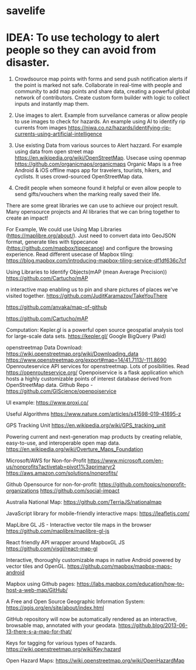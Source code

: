 # savelife

# IDEA: To use techology to alert people so they can avoid from disaster. 
1. Crowdsource map points with forms and send push notification alerts if the point is marked not safe.
Collaborate in real-time with people and community to add map points and share data, creating a powerful global network of contributors. 
Create custom form builder with logic to collect inputs and instantly map them.

2. Use images to alert. Example from surveilance cameras or allow people to use images to check for hazards. An example using AI to identify rip currents from images https://niwa.co.nz/hazards/identifying-rip-currents-using-artificial-intelligence

3. Use existing Data from various sources to Alert hazzard.
For example using data from open street map https://en.wikipedia.org/wiki/OpenStreetMap.
Usecase using openmap https://github.com/organicmaps/organicmaps
Organic Maps is a free Android & iOS offline maps app for travelers, tourists, hikers, and cyclists. It uses crowd-sourced OpenStreetMap data.

4. Credit people when someone found it helpful or even allow people to send gifts/vouchers when the marking really saved their life.

There are some great libraries we can use to achieve our project result. Many opensource projects and AI libraries that we can bring together to create an impact!

For Example, We could use
Using Map Libraries (https://maplibre.org/about/). Just need to convert data into GeoJSON format, generate tiles with tippecanoe (https://github.com/mapbox/tippecanoe) and configure the browsing experience. 
Read different usecase of Mapbox tiling: https://blog.mapbox.com/introducing-mapbox-tiling-service-df1df636c7cf

Using Libraries to Identify Objects(mAP (mean Average Precision))
https://github.com/Cartucho/mAP

n interactive map enabling us to pin and share pictures of places we've visited together.
https://github.com/JuditKaramazov/TakeYouThere

https://github.com/anvaka/map-of-github

https://github.com/Cartucho/mAP

Computation:
Kepler.gl is a powerful open source geospatial analysis tool for large-scale data sets. https://kepler.gl/
Google BigQuery (Paid)

openstreetmap Data Download:
https://wiki.openstreetmap.org/wiki/Downloading_data
https://www.openstreetmap.org/export#map=14/41.7113/-111.8690
Openrouteservice API services for openstreetmap. Lots of posibilities. Read https://openrouteservice.org/ 
Openpoiservice is a flask application which hosts a highly customizable points of interest database derived from OpenStreetMap data. Github Repo - https://github.com/GIScience/openpoiservice

UI example: 
https://www.proxi.co/

Useful Algorithms
https://www.nature.com/articles/s41598-019-41695-z

GPS Tracking Unit
https://en.wikipedia.org/wiki/GPS_tracking_unit

Powering current and next-generation map products by creating reliable, easy-to-use, and interoperable open map data.
https://en.wikipedia.org/wiki/Overture_Maps_Foundation

Microsoft/AWS for Non-for-Profit
https://www.microsoft.com/en-us/nonprofits?activetab=pivot1%3aprimaryr2
https://aws.amazon.com/solutions/nonprofits/

Github Opensource for non-for-profit:
https://github.com/topics/nonprofit-organizations
https://github.com/social-impact

Australia National Map:
https://github.com/TerriaJS/nationalmap

JavaScript library for mobile-friendly interactive maps:
https://leafletjs.com/

MapLibre GL JS - Interactive vector tile maps in the browser
https://github.com/maplibre/maplibre-gl-js

React friendly API wrapper around MapboxGL JS
https://github.com/visgl/react-map-gl

Interactive, thoroughly customizable maps in native Android powered by vector tiles and OpenGL.
https://github.com/mapbox/mapbox-maps-android

Mapbox using Github pages:
https://labs.mapbox.com/education/how-to-host-a-web-map/GitHub/

A Free and Open Source Geographic Information System:
https://qgis.org/en/site/about/index.html

GitHub repository will now be automatically rendered as an interactive, browsable map, annotated
with your geodata. https://github.blog/2013-06-13-there-s-a-map-for-that/

Keys for tagging for various types of hazards.
https://wiki.openstreetmap.org/wiki/Key:hazard

Open Hazard Maps:
https://wiki.openstreetmap.org/wiki/OpenHazardMap





